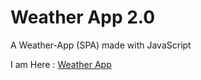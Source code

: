 # Weather App 2.0
A Weather-App (SPA) made with JavaScript

I am Here : [Weather App](https://bunnycodec.github.io/Weather_App/)
